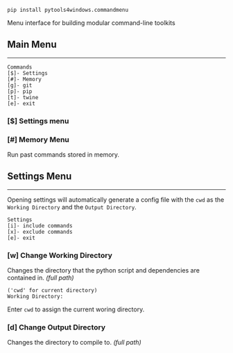 ```
pip install pytools4windows.commandmenu
```

Menu interface for building modular command-line toolkits


## Main Menu

-------


```commandline
Commands
[$]- Settings
[#]- Memory
[g]- git
[p]- pip
[t]- twine
[e]- exit
```

### [$] Settings menu

### [#] Memory Menu
Run past commands stored in memory.

## Settings Menu

--------

Opening settings will automatically generate a config file with the `cwd` as the `Working Directory` and 
the `Output Directory`.

```commandline
Settings
[i]- include commands
[x]- exclude commands
[e]- exit

```

### [w] Change Working Directory

Changes the directory that the python script and dependencies are contained in.
*(full path)*
```
('cwd' for current directory)
Working Directory: 
```

Enter `cwd` to assign the current woring directory.

### [d] Change Output Directory

Changes the directory to compile to.  *(full path)*


